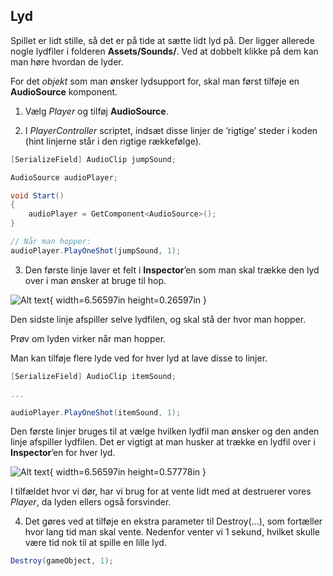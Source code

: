 ## Lyd

Spillet er lidt stille, så det er på tide at sætte lidt lyd på. Der
ligger allerede nogle lydfiler i folderen **Assets/Sounds/**. Ved at
dobbelt klikke på dem kan man høre hvordan de lyder.

For det *objekt* som man ønsker lydsupport for, skal man først tilføje
en **AudioSource** komponent.

1.  Vælg *Player* og tilføj **AudioSource**.

2.  I *PlayerController* scriptet, indsæt disse linjer de ’rigtige’
    steder i koden (hint linjerne står i den rigtige rækkefølge).

```csharp
[SerializeField] AudioClip jumpSound;

AudioSource audioPlayer;

void Start()
{
    audioPlayer = GetComponent<AudioSource>();
}

// Når man hopper:
audioPlayer.PlayOneShot(jumpSound, 1);
```

3.  Den første linje laver et felt i **Inspector**’en som man skal
    trække den lyd over i man ønsker at bruge til hop.

![Alt text](media/image28.png){ width=6.56597in height=0.26597in }

Den sidste linje afspiller selve lydfilen, og skal stå der hvor man
hopper.

Prøv om lyden virker når man hopper.

Man kan tilføje flere lyde ved for hver lyd at lave disse to linjer.

```csharp
[SerializeField] AudioClip itemSound;

...

audioPlayer.PlayOneShot(itemSound, 1);
```

Den første linjer bruges til at vælge hvilken lydfil man ønsker og den
anden linje afspiller lydfilen. Det er vigtigt at man husker at trække
en lydfil over i **Inspector**’en for hver lyd.

![Alt text](media/image29.png){ width=6.56597in height=0.57778in }

I tilfældet hvor vi dør, har vi brug for at vente lidt med at destruerer
vores *Player*, da lyden ellers også forsvinder.

4.  Det gøres ved at tilføje en ekstra parameter til Destroy(…), som
    fortæller hvor lang tid man skal vente. Nedenfor venter vi 1 sekund,
    hvilket skulle være tid nok til at spille en lille lyd.

```csharp
Destroy(gameObject, 1);
```
